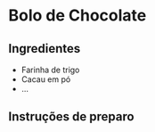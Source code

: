 # Bolo de Chocolate

## Ingredientes

* Farinha de trigo
* Cacau em pó
* ...

## Instruções de preparo
